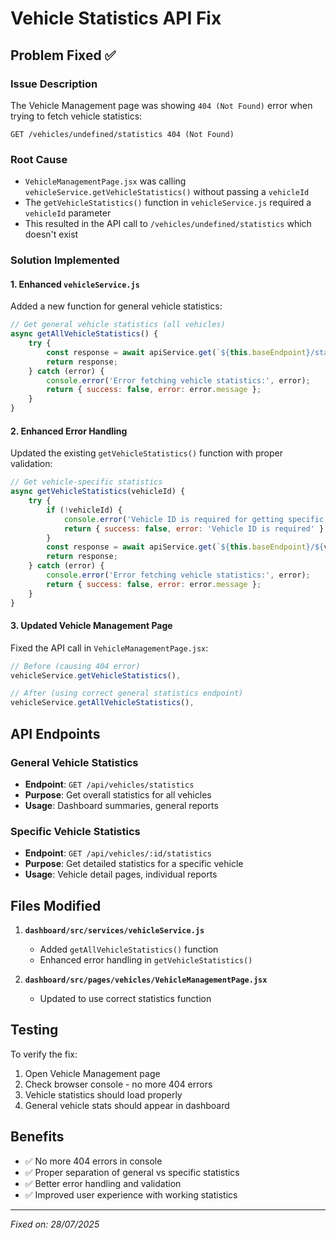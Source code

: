 # Vehicle Statistics API Fix

## Problem Fixed ✅

### Issue Description

The Vehicle Management page was showing `404 (Not Found)` error when trying to fetch vehicle statistics:

```
GET /vehicles/undefined/statistics 404 (Not Found)
```

### Root Cause

- `VehicleManagementPage.jsx` was calling `vehicleService.getVehicleStatistics()` without passing a `vehicleId`
- The `getVehicleStatistics()` function in `vehicleService.js` required a `vehicleId` parameter
- This resulted in the API call to `/vehicles/undefined/statistics` which doesn't exist

### Solution Implemented

#### 1. Enhanced `vehicleService.js`

Added a new function for general vehicle statistics:

```javascript
// Get general vehicle statistics (all vehicles)
async getAllVehicleStatistics() {
    try {
        const response = await apiService.get(`${this.baseEndpoint}/statistics`);
        return response;
    } catch (error) {
        console.error('Error fetching vehicle statistics:', error);
        return { success: false, error: error.message };
    }
}
```

#### 2. Enhanced Error Handling

Updated the existing `getVehicleStatistics()` function with proper validation:

```javascript
// Get vehicle-specific statistics
async getVehicleStatistics(vehicleId) {
    try {
        if (!vehicleId) {
            console.error('Vehicle ID is required for getting specific vehicle statistics');
            return { success: false, error: 'Vehicle ID is required' };
        }
        const response = await apiService.get(`${this.baseEndpoint}/${vehicleId}/statistics`);
        return response;
    } catch (error) {
        console.error('Error fetching vehicle statistics:', error);
        return { success: false, error: error.message };
    }
}
```

#### 3. Updated Vehicle Management Page

Fixed the API call in `VehicleManagementPage.jsx`:

```javascript
// Before (causing 404 error)
vehicleService.getVehicleStatistics(),

// After (using correct general statistics endpoint)
vehicleService.getAllVehicleStatistics(),
```

## API Endpoints

### General Vehicle Statistics

- **Endpoint**: `GET /api/vehicles/statistics`
- **Purpose**: Get overall statistics for all vehicles
- **Usage**: Dashboard summaries, general reports

### Specific Vehicle Statistics

- **Endpoint**: `GET /api/vehicles/:id/statistics`
- **Purpose**: Get detailed statistics for a specific vehicle
- **Usage**: Vehicle detail pages, individual reports

## Files Modified

1. **`dashboard/src/services/vehicleService.js`**

   - Added `getAllVehicleStatistics()` function
   - Enhanced error handling in `getVehicleStatistics()`

2. **`dashboard/src/pages/vehicles/VehicleManagementPage.jsx`**
   - Updated to use correct statistics function

## Testing

To verify the fix:

1. Open Vehicle Management page
2. Check browser console - no more 404 errors
3. Vehicle statistics should load properly
4. General vehicle stats should appear in dashboard

## Benefits

- ✅ No more 404 errors in console
- ✅ Proper separation of general vs specific statistics
- ✅ Better error handling and validation
- ✅ Improved user experience with working statistics

---

_Fixed on: 28/07/2025_
